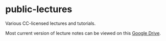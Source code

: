 # public-lectures
Various CC-licensed lectures and tutorials.

Most current version of lecture notes can be viewed on this [Google Drive](https://drive.google.com/drive/folders/1vq3r0caQL9t36dJmrlsg5VN9f2zqxWdq?usp=sharing).
